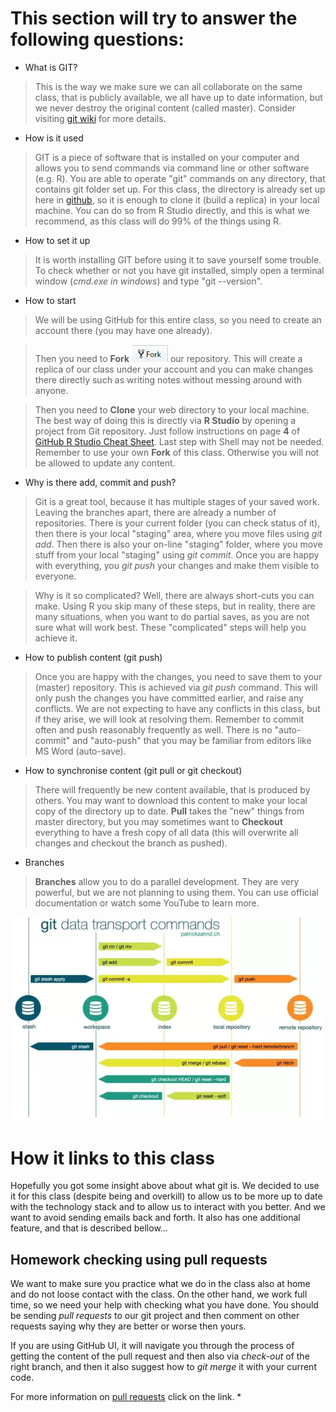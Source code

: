 # This section will try to answer the following questions:
* What is GIT?
> This is the way we make sure we can all collaborate on the same class, that is publicly available, we all have up to date information, but we never destroy the original content (called master). Consider visiting [git wiki](https://en.wikipedia.org/wiki/Git) for more details.
* How is it used
> GIT is a piece of software that is installed on your computer and allows you to send commands via command line or other software (e.g. R). You are able to operate "git" commands on any directory, that contains git folder set up. 
> For this class, the directory is already set up here in [github](https://github.com/ex-man/GeneralInsurance_Class), so it is enough to clone it (build a replica) in your local machine. You can do so from R Studio directly, and this is what we recommend, as this class will do 99% of the things using R.
* How to set it up
> It is worth installing GIT before using it to save yourself some trouble. To check whether or not you have git installed, simply open a terminal window (*cmd.exe in windows*) and type "git --version".
* How to start
> We will be using GitHub for this entire class, so you need to create an account there (you may have one already).

> Then you need to **Fork** ![](About_git_files/Fork.png) our repository. This will create a replica of our class under your account and you can make changes there directly such as writing notes without messing around with anyone. 

> Then you need to **Clone** your web directory to your local machine. The best way of doing this is directly via **R Studio** by opening a project from Git repository. Just follow instructions on page **4** of [GitHub R Studio Cheat Sheet](http://www.audhalbritter.com/wp-content/uploads/2016/12/Github-%E2%80%93-R-studio-Cheat-Sheet.pdf). Last step with Shell may not be needed.
> Remember to use your own **Fork** of this class. Otherwise you will not be allowed to update any content.

* Why is there add, commit and push?
> Git is a great tool, because it has multiple stages of your saved work. Leaving the branches apart, there are already a number of repositories.
> There is your current folder (you can check status of it), then there is your local "staging" area, where you move files using *git add*.
> Then there is also your on-line "staging" folder, where you move stuff from your local "staging" using *git commit*.
> Once you are happy with everything, you *git push* your changes and make them visible to everyone.

> Why is it so complicated? Well, there are always short-cuts you can make. Using R you skip many of these steps, but in reality, there are many situations,
> when you want to do partial saves, as you are not sure what will work best. These "complicated" steps will help you achieve it.

* How to publish content (git push)
> Once you are happy with the changes, you need to save them to your (master) repository. This is achieved via *git push* command. This will only push the changes you have committed earlier, and raise any conflicts. We are not expecting to have any conflicts in this class, but if they arise, we will look at resolving them.
> Remember to commit often and push reasonably frequently as well. There is no "auto-commit" and "auto-push" that you may be familiar from editors like MS Word (auto-save).

* How to synchronise content (git pull or git checkout)
> There will frequently be new content available, that is produced by others. You may want to download this content to make your local copy of the directory up to date. **Pull** takes the "new" things from master directory, but you may sometimes want to **Checkout** everything to have a fresh copy of all data (this will overwrite all changes and checkout the branch as pushed).

* Branches
> **Branches** allow you to do a parallel development. They are very powerful, but we are  not planning to using them. You can use official documentation or watch some YouTube to learn more. 

![](About_git_files/GIT_Cheat_Sheet.png)

# How it links to this class
Hopefully you got some insight above about what git is. We decided to use it for this class (despite being and overkill) to allow us to be more up to date with the technology stack and to allow us to interact with you better. And we want to avoid sending emails back and forth. It also has one additional feature, and that is described bellow...

## Homework checking using pull requests
We want to make sure you practice what we do in the class also at home and do not loose contact with the class. On the other hand, we work full time, so we need your help with checking what you have done. You should be sending *pull requests* to our git project and then comment on other requests saying why they are better or worse then yours.

If you are using GitHub UI, it will navigate you through the process of getting the content of the pull request and then also via *check-out* of the right branch, and then it also suggest how to *git merge* it with your current code.

For more information on [pull requests](https://help.github.com/articles/checking-out-pull-requests-locally/) click on the link. *
